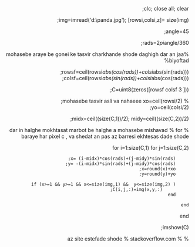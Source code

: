 
<div dir="rtl">
  
  clc;
close all;
clear;

img=imread('d:\panda.jpg');
[rowsi,colsi,z]= size(img); 

angle=45;

rads=2*pi*angle/360;  

%mohasebe araye be gonei ke tasvir charkhande shode daghigh dar an jaa
%biyoftad


rowsf=ceil(rowsi*abs(cos(rads))+colsi*abs(sin(rads)));                      
colsf=ceil(rowsi*abs(sin(rads))+colsi*abs(cos(rads)));                     


C=uint8(zeros([rowsf colsf 3 ]));

% mohasebe tasvir asli va nahaeee
xo=ceil(rowsi/2);                                                            
yo=ceil(colsi/2);

midx=ceil((size(C,1))/2);
midy=ceil((size(C,2))/2);

% dar in halghe mokhtasat marbot be halghe a mohasebe mishavad
% for baraye har pixel c , va shedat an pas az barresi ekhtesas dade shode

for i=1:size(C,1)
    for j=1:size(C,2)                                                       

         x= (i-midx)*cos(rads)+(j-midy)*sin(rads);                                       
         y= -(i-midx)*sin(rads)+(j-midy)*cos(rads);                             
         x=round(x)+xo;
         y=round(y)+yo;

         if (x>=1 && y>=1 && x<=size(img,1) &&  y<=size(img,2) ) 
              C(i,j,:)=img(x,y,:);  
         end

    end
end

imshow(C);

% 
% az site estefade shode
% stackoverflow.com
  
  
  </div>

